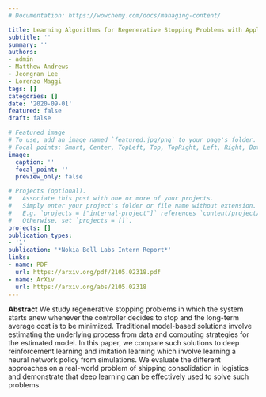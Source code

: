 ```yaml
---
# Documentation: https://wowchemy.com/docs/managing-content/

title: Learning Algorithms for Regenerative Stopping Problems with Applications to Shipping Consolidation in Logistics
subtitle: ''
summary: ''
authors:
- admin
- Matthew Andrews
- Jeongran Lee
- Lorenzo Maggi
tags: []
categories: []
date: '2020-09-01'
featured: false
draft: false

# Featured image
# To use, add an image named `featured.jpg/png` to your page's folder.
# Focal points: Smart, Center, TopLeft, Top, TopRight, Left, Right, BottomLeft, Bottom, BottomRight.
image:
  caption: ''
  focal_point: ''
  preview_only: false

# Projects (optional).
#   Associate this post with one or more of your projects.
#   Simply enter your project's folder or file name without extension.
#   E.g. `projects = ["internal-project"]` references `content/project/deep-learning/index.md`.
#   Otherwise, set `projects = []`.
projects: []
publication_types:
- '1'
publication: '*Nokia Bell Labs Intern Report*'
links:
- name: PDF
  url: https://arxiv.org/pdf/2105.02318.pdf
- name: ArXiv
  url: https://arxiv.org/abs/2105.02318
---
```

__Abstract__
We study regenerative stopping problems in which the system starts anew whenever the
controller decides to stop and the long-term average cost is to be minimized. Traditional model-based solutions involve estimating the underlying process from data and computing strategies for
the estimated model. In this paper, we compare such solutions to deep reinforcement learning
and imitation learning which involve learning a neural network policy from simulations. We
evaluate the different approaches on a real-world problem of shipping consolidation in logistics
and demonstrate that deep learning can be effectively used to solve such problems.
